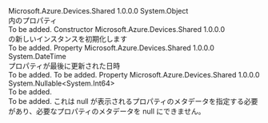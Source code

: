 <Type Name="Metadata" FullName="Microsoft.Azure.Devices.Shared.Metadata">
  <TypeSignature Language="C#" Value="public sealed class Metadata" />
  <TypeSignature Language="ILAsm" Value=".class public auto ansi sealed beforefieldinit Metadata extends System.Object" />
  <TypeSignature Language="DocId" Value="T:Microsoft.Azure.Devices.Shared.Metadata" />
  <TypeSignature Language="VB.NET" Value="Public NotInheritable Class Metadata" />
  <TypeSignature Language="F#" Value="type Metadata = class" />
  <AssemblyInfo>
    <AssemblyName>Microsoft.Azure.Devices.Shared</AssemblyName>
    <AssemblyVersion>1.0.0.0</AssemblyVersion>
  </AssemblyInfo>
  <Base>
    <BaseTypeName>System.Object</BaseTypeName>
  </Base>
  <Interfaces />
  <Docs>
    <summary>
      <see cref="T:Microsoft.Azure.Devices.Shared.Metadata" />内のプロパティ<see cref="T:Microsoft.Azure.Devices.Shared.TwinCollection" /></summary>
    <remarks>To be added.</remarks>
  </Docs>
  <Members>
    <Member MemberName=".ctor">
      <MemberSignature Language="C#" Value="public Metadata (DateTime lastUpdated, Nullable&lt;long&gt; lastUpdatedVersion);" />
      <MemberSignature Language="ILAsm" Value=".method public hidebysig specialname rtspecialname instance void .ctor(valuetype System.DateTime lastUpdated, valuetype System.Nullable`1&lt;int64&gt; lastUpdatedVersion) cil managed" />
      <MemberSignature Language="DocId" Value="M:Microsoft.Azure.Devices.Shared.Metadata.#ctor(System.DateTime,System.Nullable{System.Int64})" />
      <MemberSignature Language="VB.NET" Value="Public Sub New (lastUpdated As DateTime, lastUpdatedVersion As Nullable(Of Long))" />
      <MemberSignature Language="F#" Value="new Microsoft.Azure.Devices.Shared.Metadata : DateTime * Nullable&lt;int64&gt; -&gt; Microsoft.Azure.Devices.Shared.Metadata" Usage="new Microsoft.Azure.Devices.Shared.Metadata (lastUpdated, lastUpdatedVersion)" />
      <MemberType>Constructor</MemberType>
      <AssemblyInfo>
        <AssemblyName>Microsoft.Azure.Devices.Shared</AssemblyName>
        <AssemblyVersion>1.0.0.0</AssemblyVersion>
      </AssemblyInfo>
      <Parameters>
        <Parameter Name="lastUpdated" Type="System.DateTime" />
        <Parameter Name="lastUpdatedVersion" Type="System.Nullable&lt;System.Int64&gt;" />
      </Parameters>
      <Docs>
        <param name="lastUpdated"></param>
        <param name="lastUpdatedVersion"></param>
        <summary>
            <see cref="T:Microsoft.Azure.Devices.Shared.Metadata" /> の新しいインスタンスを初期化します</summary>
        <remarks>To be added.</remarks>
      </Docs>
    </Member>
    <Member MemberName="LastUpdated">
      <MemberSignature Language="C#" Value="public DateTime LastUpdated { get; set; }" />
      <MemberSignature Language="ILAsm" Value=".property instance valuetype System.DateTime LastUpdated" />
      <MemberSignature Language="DocId" Value="P:Microsoft.Azure.Devices.Shared.Metadata.LastUpdated" />
      <MemberSignature Language="VB.NET" Value="Public Property LastUpdated As DateTime" />
      <MemberSignature Language="F#" Value="member this.LastUpdated : DateTime with get, set" Usage="Microsoft.Azure.Devices.Shared.Metadata.LastUpdated" />
      <MemberType>Property</MemberType>
      <AssemblyInfo>
        <AssemblyName>Microsoft.Azure.Devices.Shared</AssemblyName>
        <AssemblyVersion>1.0.0.0</AssemblyVersion>
      </AssemblyInfo>
      <ReturnValue>
        <ReturnType>System.DateTime</ReturnType>
      </ReturnValue>
      <Docs>
        <summary>
            プロパティが最後に更新された日時
            </summary>
        <value>To be added.</value>
        <remarks>To be added.</remarks>
      </Docs>
    </Member>
    <Member MemberName="LastUpdatedVersion">
      <MemberSignature Language="C#" Value="public Nullable&lt;long&gt; LastUpdatedVersion { get; set; }" />
      <MemberSignature Language="ILAsm" Value=".property instance valuetype System.Nullable`1&lt;int64&gt; LastUpdatedVersion" />
      <MemberSignature Language="DocId" Value="P:Microsoft.Azure.Devices.Shared.Metadata.LastUpdatedVersion" />
      <MemberSignature Language="VB.NET" Value="Public Property LastUpdatedVersion As Nullable(Of Long)" />
      <MemberSignature Language="F#" Value="member this.LastUpdatedVersion : Nullable&lt;int64&gt; with get, set" Usage="Microsoft.Azure.Devices.Shared.Metadata.LastUpdatedVersion" />
      <MemberType>Property</MemberType>
      <AssemblyInfo>
        <AssemblyName>Microsoft.Azure.Devices.Shared</AssemblyName>
        <AssemblyVersion>1.0.0.0</AssemblyVersion>
      </AssemblyInfo>
      <ReturnValue>
        <ReturnType>System.Nullable&lt;System.Int64&gt;</ReturnType>
      </ReturnValue>
      <Docs>
        <summary>To be added.</summary>
        <value>To be added.</value>
        <remarks>
            これは null が表示されるプロパティのメタデータを指定する必要があり、必要なプロパティのメタデータを null にできません。
            </remarks>
      </Docs>
    </Member>
  </Members>
</Type>